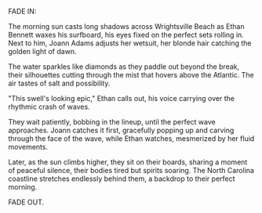 FADE IN:

The morning sun casts long shadows across Wrightsville Beach as Ethan Bennett waxes his surfboard, his eyes fixed on the perfect sets rolling in. Next to him, Joann Adams adjusts her wetsuit, her blonde hair catching the golden light of dawn.

The water sparkles like diamonds as they paddle out beyond the break, their silhouettes cutting through the mist that hovers above the Atlantic. The air tastes of salt and possibility.

"This swell's looking epic," Ethan calls out, his voice carrying over the rhythmic crash of waves.

They wait patiently, bobbing in the lineup, until the perfect wave approaches. Joann catches it first, gracefully popping up and carving through the face of the wave, while Ethan watches, mesmerized by her fluid movements.

Later, as the sun climbs higher, they sit on their boards, sharing a moment of peaceful silence, their bodies tired but spirits soaring. The North Carolina coastline stretches endlessly behind them, a backdrop to their perfect morning.

FADE OUT.